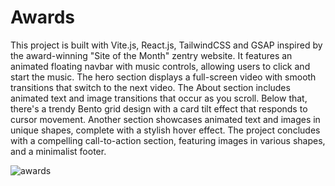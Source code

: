 # Awards

This project is built with Vite.js, React.js, TailwindCSS and GSAP inspired by the award-winning "Site of the Month" zentry website. It features an animated floating navbar with music controls, allowing users to click and start the music. The hero section displays a full-screen video with smooth transitions that switch to the next video. The About section includes animated text and image transitions that occur as you scroll. Below that, there's a trendy Bento grid design with a card tilt effect that responds to cursor movement. Another section showcases animated text and images in unique shapes, complete with a stylish hover effect. The project concludes with a compelling call-to-action section, featuring images in various shapes, and a minimalist footer.

![awards](https://github.com/user-attachments/assets/6d424bd1-dbf8-4288-a1eb-447c048e2f06)
